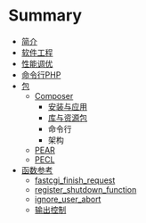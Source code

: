 # Summary

* [简介](README.md)
* [软件工程](ruan_jian_gong_cheng.md)
* [性能调优](xing_neng_diao_you.md)
* [命令行PHP](ming_ling_hang_php.md)
* [包](bao.md)
    * [Composer](composer.md)
        * [安装与应用](安装与应用.md)
        * [库与资源包](库与资源包.md)
        * 命令行
        * 架构
    * [PEAR](pear.md)
    * [PECL](pecl.md)
* [函数参考](函数参考.md)
    * [fastcgi\_finish\_request](fastcgifinishrequest.md)
    * [register\_shutdown\_function](registershutdownfunction.md)
    * [ignore\_user\_abort](ignoreuserabort.md)
    * [输出控制](输出控制.md)

